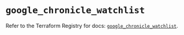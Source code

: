 # `google_chronicle_watchlist`

Refer to the Terraform Registry for docs: [`google_chronicle_watchlist`](https://registry.terraform.io/providers/hashicorp/google/6.31.0/docs/resources/chronicle_watchlist).
